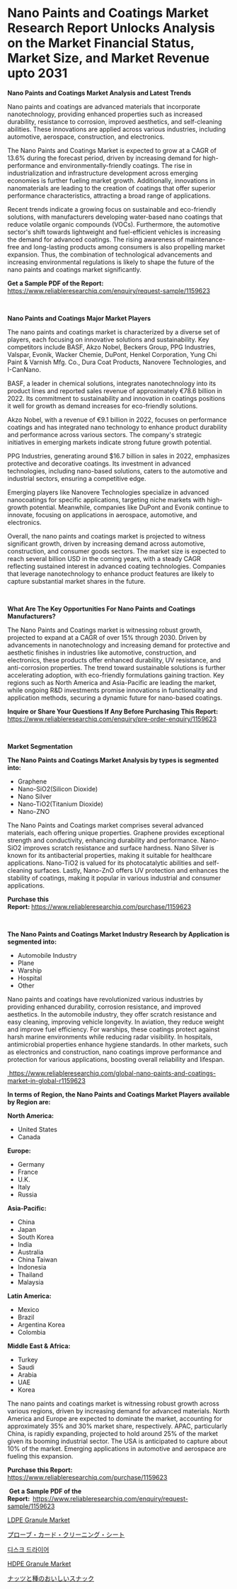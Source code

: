 <p><h1>Nano Paints and Coatings Market Research Report Unlocks Analysis on the Market Financial Status, Market Size, and Market Revenue upto 2031</h1></p><p><strong>Nano Paints and Coatings Market Analysis and Latest Trends</strong></p>
<p><p>Nano paints and coatings are advanced materials that incorporate nanotechnology, providing enhanced properties such as increased durability, resistance to corrosion, improved aesthetics, and self-cleaning abilities. These innovations are applied across various industries, including automotive, aerospace, construction, and electronics.</p><p>The Nano Paints and Coatings Market is expected to grow at a CAGR of 13.6% during the forecast period, driven by increasing demand for high-performance and environmentally-friendly coatings. The rise in industrialization and infrastructure development across emerging economies is further fueling market growth. Additionally, innovations in nanomaterials are leading to the creation of coatings that offer superior performance characteristics, attracting a broad range of applications.</p><p>Recent trends indicate a growing focus on sustainable and eco-friendly solutions, with manufacturers developing water-based nano coatings that reduce volatile organic compounds (VOCs). Furthermore, the automotive sector's shift towards lightweight and fuel-efficient vehicles is increasing the demand for advanced coatings. The rising awareness of maintenance-free and long-lasting products among consumers is also propelling market expansion. Thus, the combination of technological advancements and increasing environmental regulations is likely to shape the future of the nano paints and coatings market significantly.</p></p>
<p><strong>Get a Sample PDF of the Report:&nbsp;</strong> <a href="https://www.reliableresearchiq.com/enquiry/request-sample/1159623">https://www.reliableresearchiq.com/enquiry/request-sample/1159623</a></p>
<p>&nbsp;</p>
<p><strong>Nano Paints and Coatings Major Market Players</strong></p>
<p><p>The nano paints and coatings market is characterized by a diverse set of players, each focusing on innovative solutions and sustainability. Key competitors include BASF, Akzo Nobel, Beckers Group, PPG Industries, Valspar, Evonik, Wacker Chemie, DuPont, Henkel Corporation, Yung Chi Paint & Varnish Mfg. Co., Dura Coat Products, Nanovere Technologies, and I-CanNano.</p><p>BASF, a leader in chemical solutions, integrates nanotechnology into its product lines and reported sales revenue of approximately €78.6 billion in 2022. Its commitment to sustainability and innovation in coatings positions it well for growth as demand increases for eco-friendly solutions.</p><p>Akzo Nobel, with a revenue of €9.1 billion in 2022, focuses on performance coatings and has integrated nano technology to enhance product durability and performance across various sectors. The company's strategic initiatives in emerging markets indicate strong future growth potential.</p><p>PPG Industries, generating around $16.7 billion in sales in 2022, emphasizes protective and decorative coatings. Its investment in advanced technologies, including nano-based solutions, caters to the automotive and industrial sectors, ensuring a competitive edge.</p><p>Emerging players like Nanovere Technologies specialize in advanced nanocoatings for specific applications, targeting niche markets with high-growth potential. Meanwhile, companies like DuPont and Evonik continue to innovate, focusing on applications in aerospace, automotive, and electronics.</p><p>Overall, the nano paints and coatings market is projected to witness significant growth, driven by increasing demand across automotive, construction, and consumer goods sectors. The market size is expected to reach several billion USD in the coming years, with a steady CAGR reflecting sustained interest in advanced coating technologies. Companies that leverage nanotechnology to enhance product features are likely to capture substantial market shares in the future.</p></p>
<p>&nbsp;</p>
<p><strong>What Are The Key Opportunities For Nano Paints and Coatings Manufacturers?</strong></p>
<p><p>The Nano Paints and Coatings market is witnessing robust growth, projected to expand at a CAGR of over 15% through 2030. Driven by advancements in nanotechnology and increasing demand for protective and aesthetic finishes in industries like automotive, construction, and electronics, these products offer enhanced durability, UV resistance, and anti-corrosion properties. The trend toward sustainable solutions is further accelerating adoption, with eco-friendly formulations gaining traction. Key regions such as North America and Asia-Pacific are leading the market, while ongoing R&D investments promise innovations in functionality and application methods, securing a dynamic future for nano-based coatings.</p></p>
<p><strong>Inquire or Share Your Questions If Any Before Purchasing This Report:</strong> <a href="https://www.reliableresearchiq.com/enquiry/pre-order-enquiry/1159623">https://www.reliableresearchiq.com/enquiry/pre-order-enquiry/1159623</a></p>
<p>&nbsp;</p>
<p><strong>Market Segmentation</strong></p>
<p><strong>The Nano Paints and Coatings Market Analysis by types is segmented into:</strong></p>
<p><ul><li>Graphene</li><li>Nano-SiO2(Silicon Dioxide)</li><li>Nano Silver</li><li>Nano-TiO2(Titanium Dioxide)</li><li>Nano-ZNO</li></ul></p>
<p><p>The Nano Paints and Coatings market comprises several advanced materials, each offering unique properties. Graphene provides exceptional strength and conductivity, enhancing durability and performance. Nano-SiO2 improves scratch resistance and surface hardness. Nano Silver is known for its antibacterial properties, making it suitable for healthcare applications. Nano-TiO2 is valued for its photocatalytic abilities and self-cleaning surfaces. Lastly, Nano-ZnO offers UV protection and enhances the stability of coatings, making it popular in various industrial and consumer applications.</p></p>
<p><strong>Purchase this Report:&nbsp;</strong><a href="https://www.reliableresearchiq.com/purchase/1159623">https://www.reliableresearchiq.com/purchase/1159623</a></p>
<p>&nbsp;</p>
<p><strong>The Nano Paints and Coatings Market Industry Research by Application is segmented into:</strong></p>
<p><ul><li>Automobile Industry</li><li>Plane</li><li>Warship</li><li>Hospital</li><li>Other</li></ul></p>
<p><p>Nano paints and coatings have revolutionized various industries by providing enhanced durability, corrosion resistance, and improved aesthetics. In the automobile industry, they offer scratch resistance and easy cleaning, improving vehicle longevity. In aviation, they reduce weight and improve fuel efficiency. For warships, these coatings protect against harsh marine environments while reducing radar visibility. In hospitals, antimicrobial properties enhance hygiene standards. In other markets, such as electronics and construction, nano coatings improve performance and protection for various applications, boosting overall reliability and lifespan.</p></p>
<p><a href="https://www.reliableresearchiq.com/global-nano-paints-and-coatings-market-in-global-r1159623">&nbsp;https://www.reliableresearchiq.com/global-nano-paints-and-coatings-market-in-global-r1159623</a></p>
<p><strong>In terms of Region, the Nano Paints and Coatings Market Players available by Region are:</strong></p>
<p>
    <p> <strong> North America: </strong>
        <ul>
            <li>United States</li>
            <li>Canada</li>
        </ul>
        </p> 
    <p> <strong> Europe: </strong>
        <ul>
            <li>Germany</li>
            <li>France</li>
            <li>U.K.</li>
            <li>Italy</li>
            <li>Russia</li>
        </ul>
        </p> 
    <p> <strong> Asia-Pacific: </strong>
        <ul>
            <li>China</li>
            <li>Japan</li>
            <li>South Korea</li>
            <li>India</li>
            <li>Australia</li>
            <li>China Taiwan</li>
            <li>Indonesia</li>
            <li>Thailand</li>
            <li>Malaysia</li>
        </ul>
        </p> 
    <p> <strong> Latin America: </strong>
        <ul>
            <li>Mexico</li>
            <li>Brazil</li>
            <li>Argentina Korea</li>
            <li>Colombia</li>
        </ul>
        </p> 
    <p> <strong> Middle East & Africa: </strong>
        <ul>
            <li>Turkey</li>
            <li>Saudi</li>
            <li>Arabia</li>
            <li>UAE</li>
            <li>Korea</li>
        </ul>
    </p>
    </p>
<p><p>The nano paints and coatings market is witnessing robust growth across various regions, driven by increasing demand for advanced materials. North America and Europe are expected to dominate the market, accounting for approximately 35% and 30% market share, respectively. APAC, particularly China, is rapidly expanding, projected to hold around 25% of the market given its booming industrial sector. The USA is anticipated to capture about 10% of the market. Emerging applications in automotive and aerospace are fueling this expansion.</p></p>
<p><strong>Purchase this Report: </strong><a href="https://www.reliableresearchiq.com/purchase/1159623">https://www.reliableresearchiq.com/purchase/1159623</a></p>
<p>&nbsp;<strong>Get a Sample PDF of the Report:&nbsp;&nbsp;</strong><a href="https://www.reliableresearchiq.com/enquiry/request-sample/1159623">https://www.reliableresearchiq.com/enquiry/request-sample/1159623</a></p>
<p><strong></strong></p>
<p><p><a href="https://www.linkedin.com/pulse/global-ldpe-granule-market-trends-forecasts-strategic-btgac?trackingId=1DujywWSSmG1oLMwljhQMg%3D%3D">LDPE Granule Market</a></p><p><a href="https://github.com/mohamedbakry57/Market-Research-Report-List-6/blob/main/786315712362.md">プローブ・カード・クリーニング・シート</a></p><p><a href="https://medium.com/@aodhfincoyle123/disc-dryer-market-%EC%9D%98-%EA%B8%80%EB%A1%9C%EB%B2%8C-%EC%8B%9C%EC%9E%A5-%EA%B0%9C%EC%9A%94%EB%8A%94-%EC%A0%84-%EC%84%B8%EA%B3%84-%EB%B0%8F-%EC%A3%BC%EC%9A%94-%EC%8B%9C%EC%9E%A5%EC%9D%98-%EC%82%B0%EC%97%85%EC%97%90-%EC%98%81%ED%96%A5%EC%9D%84-%EB%AF%B8%EC%B9%98%EB%8A%94-%EC%A3%BC%EC%9A%94-%ED%8A%B8%EB%A0%8C%EB%93%9C%EC%97%90-%EB%8C%80%ED%95%9C-%EB%8F%85%ED%8A%B9%ED%95%9C-%EA%B4%80%EC%A0%90%EC%9D%84-%EC%A0%9C%EA%B3%B5%ED%95%A9%EB%8B%88%EB%8B%A4-1e8b3ecb5b1b">디스크 드라이어</a></p><p><a href="https://www.linkedin.com/pulse/global-hdpe-granule-market-share-growth-opportunities-97ybc?trackingId=5PwE0kmsTmSm1b%2BOMV0ZoA%3D%3D">HDPE Granule Market</a></p><p><a href="https://medium.com/@maudabbott7/nuts-and-seeds-savory-snacks-market-%E3%81%AF-%E3%82%B3%E3%82%B9%E3%83%88%E7%AE%A1%E7%90%86%E3%81%A8%E5%8A%B9%E7%8E%87%E5%90%91%E4%B8%8A%E3%82%92%E5%84%AA%E5%85%88%E3%81%97%E3%81%BE%E3%81%99-%E3%81%95%E3%82%89%E3%81%AB-%E5%A0%B1%E5%91%8A%E6%9B%B8%E3%81%AF%E5%B8%82%E5%A0%B4%E3%81%AE%E9%9C%80%E8%A6%81%E9%9D%A2%E3%81%A8%E4%BE%9B%E7%B5%A6%E9%9D%A2%E3%81%AE%E4%B8%A1%E6%96%B9%E3%82%92%E3%82%AB%E3%83%90%E3%83%BC%E3%81%97%E3%81%A6%E3%81%84%E3%81%BE%E3%81%99-nuts-and-c8dcc1aeb4ae">ナッツと種のおいしいスナック</a></p></p>
